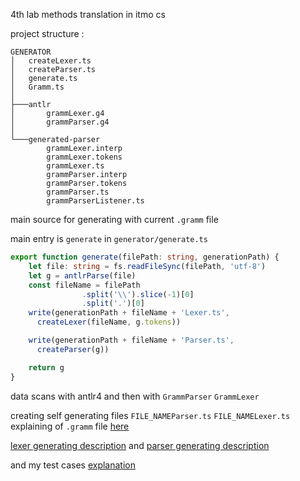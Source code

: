 4th lab methods translation in itmo cs

project structure : 
```
GENERATOR
│   createLexer.ts
│   createParser.ts
│   generate.ts
│   Gramm.ts
│
├───antlr
│       grammLexer.g4
│       grammParser.g4
│
└───generated-parser
        grammLexer.interp
        grammLexer.tokens
        grammLexer.ts
        grammParser.interp
        grammParser.tokens
        grammParser.ts
        grammParserListener.ts
```
main source for generating with current `.gramm` file

main entry is  `generate` in `generator/generate.ts`
```typescript
export function generate(filePath: string, generationPath) {
    let file: string = fs.readFileSync(filePath, 'utf-8')
    let g = antlrParse(file)
    const fileName = filePath
                .split('\\').slice(-1)[0] 
                .split('.')[0]            
    write(generationPath + fileName + 'Lexer.ts',
      createLexer(fileName, g.tokens))

    write(generationPath + fileName + 'Parser.ts',
      createParser(g))

    return g
}
```
data scans with antlr4 and then with `GrammParser` `GrammLexer`

creating self generating files `FILE_NAMEParser.ts` `FILE_NAMELexer.ts`
explaining of `.gramm` file [here](description/grammarDescription.md)

[lexer generating description](description/LexerExplaning.md) and [parser generating description](description/ParserExplaning.md)

and my test cases [explanation](description/testExplaning.md)